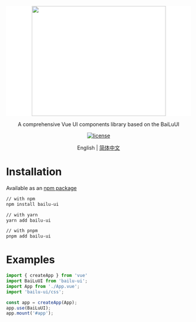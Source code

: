 
<div align="center" style="background:#FFFFFF;height:300px">
  <image  src="http://81.68.222.165:9000/ziyi-like/LogoText.png?Content-Type=image/png"  width=365 height=300/>
</div> 

<div align="center">

A comprehensive Vue UI components library based on the BaiLuUI

[![license](https://img.shields.io/badge/license-MIT-blue.svg)](https://github.com/ziyiLike/bailu-ui)
  
</div>

<div align="center">

English | [简体中文](./README.zh-CN.md)

</div>

# Installation

Available as an [npm package](https://www.npmjs.com/package/bailu-ui)

```bash
// with npm
npm install bailu-ui

// with yarn
yarn add bailu-ui

// with pnpm
pnpm add bailu-ui
```

# Examples

```typescript
import { createApp } from 'vue'
import BaiLuUI from 'bailu-ui';
import App from './App.vue';
import 'bailu-ui/css';

const app = createApp(App);
app.use(BaiLuUI);
app.mount('#app');
```
